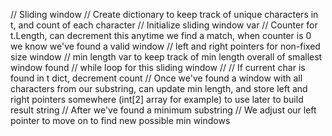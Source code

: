 // Sliding window
// Create dictionary to keep track of unique characters in t, and count of each character
// Initialize sliding window var
// Counter for t.Length, can decrement this anytime we find a match, when counter is 0 we know we've found a valid window
// left and right pointers for non-fixed size window
// min length var to keep track of min length overall of smallest window found
// while loop for this sliding window
// // If current char is found in t dict, decrement count
// Once we've found a window with all characters from our substring, can update min length, and store left and right pointers somewhere (int[2] array for example) to use later to build result string
// After we've found a minimum substring
// We adjust our left pointer to move on to find new possible min windows